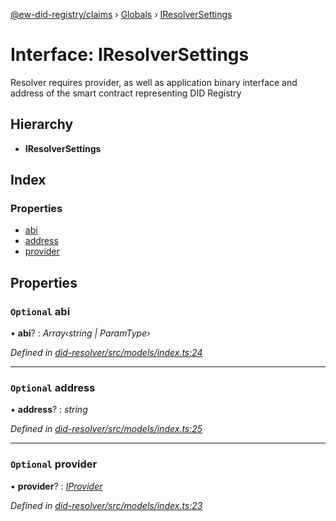 [@ew-did-registry/claims](../README.md) › [Globals](../globals.md) › [IResolverSettings](iresolversettings.md)

# Interface: IResolverSettings

Resolver requires provider, as well as application binary interface and
address of the smart contract representing DID Registry

## Hierarchy

* **IResolverSettings**

## Index

### Properties

* [abi](iresolversettings.md#optional-abi)
* [address](iresolversettings.md#optional-address)
* [provider](iresolversettings.md#optional-provider)

## Properties

### `Optional` abi

• **abi**? : *Array‹string | ParamType›*

*Defined in [did-resolver/src/models/index.ts:24](https://github.com/energywebfoundation/ew-did-registry/blob/8eb572c/packages/did-resolver/src/models/index.ts#L24)*

___

### `Optional` address

• **address**? : *string*

*Defined in [did-resolver/src/models/index.ts:25](https://github.com/energywebfoundation/ew-did-registry/blob/8eb572c/packages/did-resolver/src/models/index.ts#L25)*

___

### `Optional` provider

• **provider**? : *[IProvider](iprovider.md)*

*Defined in [did-resolver/src/models/index.ts:23](https://github.com/energywebfoundation/ew-did-registry/blob/8eb572c/packages/did-resolver/src/models/index.ts#L23)*
